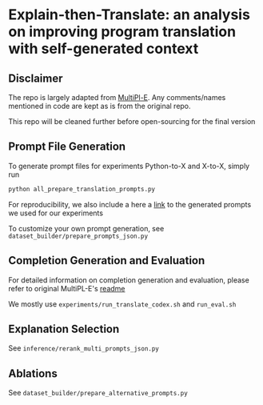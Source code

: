 # Explain-then-Translate: an analysis on improving program translation with self-generated context

## Disclaimer

The repo is largely adapted from [MultiPl-E](https://github.com/nuprl/MultiPL-E). Any comments/names mentioned in code 
are kept as is from the original repo. 

This repo will be cleaned further before open-sourcing for the final version

## Prompt File Generation

To generate prompt files for experiments Python-to-X and X-to-X, simply run 
```bash
python all_prepare_translation_prompts.py
```

For reproducibility, we also include a here a [link]() to the generated prompts we used for our experiments

To customize your own prompt generation, see `dataset_builder/prepare_prompts_json.py`

## Completion Generation and Evaluation

For detailed information on completion generation and evaluation, please refer to original MultiPL-E's 
[readme](docs/multiple_original_readme.md) 

We mostly use `experiments/run_translate_codex.sh` and `run_eval.sh`

## Explanation Selection

See `inference/rerank_multi_prompts_json.py`

## Ablations

See `dataset_builder/prepare_alternative_prompts.py`


